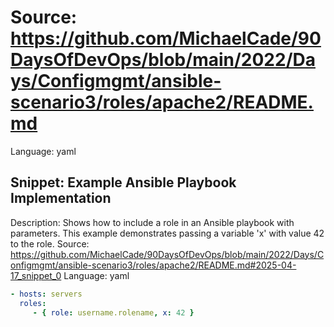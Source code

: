 # Source: https://github.com/MichaelCade/90DaysOfDevOps/blob/main/2022/Days/Configmgmt/ansible-scenario3/roles/apache2/README.md
Language: yaml

## Snippet: Example Ansible Playbook Implementation
Description: Shows how to include a role in an Ansible playbook with parameters. This example demonstrates passing a variable 'x' with value 42 to the role.
Source: https://github.com/MichaelCade/90DaysOfDevOps/blob/main/2022/Days/Configmgmt/ansible-scenario3/roles/apache2/README.md#2025-04-17_snippet_0
Language: yaml

```yaml
- hosts: servers
  roles:
     - { role: username.rolename, x: 42 }
```